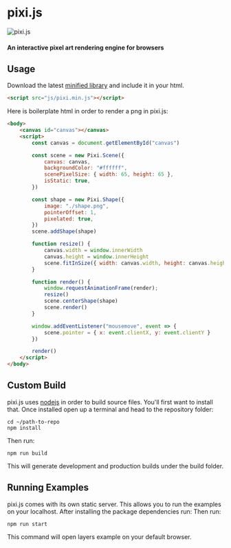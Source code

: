 # pixi.js
![pixi.js](https://github.com/thedudesnft/pixi.js/blob/main/assets/pixi.gif?raw=true)
#### An interactive pixel art rendering engine for browsers

## Usage
Download the latest [minified library](https://github.com/thedudesnft/pixi.js/blob/main/build/pixi.min.js) and include it in your html.

```html
<script src="js/pixi.min.js"></script>
```

Here is boilerplate html in order to render a png in pixi.js:
```html
<body>
    <canvas id="canvas"></canvas>
    <script>
        const canvas = document.getElementById("canvas")

        const scene = new Pixi.Scene({
            canvas: canvas,
            backgroundColor: "#ffffff",
            scenePixelSize: { width: 65, height: 65 },
            isStatic: true,
        })

        const shape = new Pixi.Shape({
            image: "./shape.png",
            pointerOffset: 1,
            pixelated: true,
        })
        scene.addShape(shape)

        function resize() {
            canvas.width = window.innerWidth
            canvas.height = window.innerHeight
            scene.fitInSize({ width: canvas.width, height: canvas.height })
        }

        function render() {
            window.requestAnimationFrame(render);
            resize()
            scene.centerShape(shape)
            scene.render()
        }

        window.addEventListener("mousemove", event => {
            scene.pointer = { x: event.clientX, y: event.clientY }
        })

        render()
    </script>
</body>
```

## Custom Build
pixi.js uses [nodejs](http://nodejs.org/) in order to build source files. You'll first want to install that. Once installed open up a terminal and head to the repository folder:

```
cd ~/path-to-repo
npm install
```

Then run:
```
npm run build
```

This will generate development and production builds under the build folder.

## Running Examples
pixi.js comes with its own static server. This allows you to run the examples on your localhost. After installing the package dependencies run:
Then run:

```
npm run start
```

This command will open layers example on your default browser.